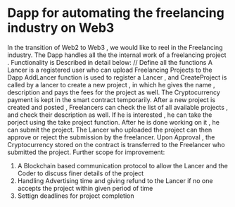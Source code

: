 # Dapp for automating the freelancing industry on Web3 
In the transition of Web2 to Web3 , we would like to reel in the Freelancing industry. The Dapp handles all the the internal work of a freelancing project . Functionality is Described in detail below:
// Define all the functions
A Lancer is a registered user who can upload Freelancing Projects to the Dapp
AddLancer function is used to register a Lancer , and CreateProject is called by a lancer to create a new project , in which he gives the name , description and pays the fees for the project as well. The Cryptocurrency payment is kept in the smart contract temporarily.
After a new project is created and posted , Freelancers can check the list of all available projects , and check their description as well. If he is interested , he can take the porject using the take project function. After he is done working on it , he can submit the project.
The Lancer who uploaded the project can then approve or reject the submission by the freelancer.
Upon Approval , the Cryptocurrency stored on the contract is transferred to the Freelancer who submitted the project.
Further scope for improvement:
1. A Blockchain based communication protocol to allow the Lancer and the Coder to discuss finer details of the project
2. Handling Advertising time and giving refund to the Lancer if no one accepts the project within given period of time
3. Settign deadlines for project completion
